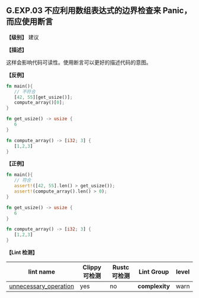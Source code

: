 ## G.EXP.03 不应利用数组表达式的边界检查来 Panic，而应使用断言

**【级别】** 建议

**【描述】**

这样会影响代码可读性。使用断言可以更好的描述代码的意图。

**【反例】**

```rust
fn main(){
   // 不符合
   [42, 55][get_usize()];
   compute_array()[0];
}

fn get_usize() -> usize {
   6
}

fn compute_array() -> [i32; 3] {
   [1,2,3]
}
```

**【正例】**

```rust
fn main(){
   // 符合
   assert!([42, 55].len() > get_usize());
   assert!(compute_array().len() > 0);
}

fn get_usize() -> usize {
   6
}

fn compute_array() -> [i32; 3] {
   [1,2,3]
}
```

**【Lint 检测】**

| lint name                                                    | Clippy 可检测 | Rustc 可检测 | Lint Group     | level |
| ------------------------------------------------------------ | ------------- | ------------ | -------------- | ----- |
| [unnecessary_operation](https://rust-lang.github.io/rust-clippy/master/#unnecessary_operation) | yes           | no           | **complexity** | warn  |


